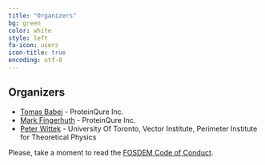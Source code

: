 ```yaml
---
title: "Organizers"
bg: green
color: white
style: left
fa-icon: users
icon-title: true
encoding: utf-8
---
```


## Organizers

* [Tomas Babej](https://github.com/tbabej) - ProteinQure Inc.
* [Mark Fingerhuth](https://github.com/markf94) - ProteinQure Inc.
* [Peter Wittek](https://gitlab.com/peterwittek) - University Of Toronto, Vector Institute, Perimeter Institute for Theoretical Physics

Please, take a moment to read the [FOSDEM Code of Conduct](https://fosdem.org/2019/practical/conduct/).
